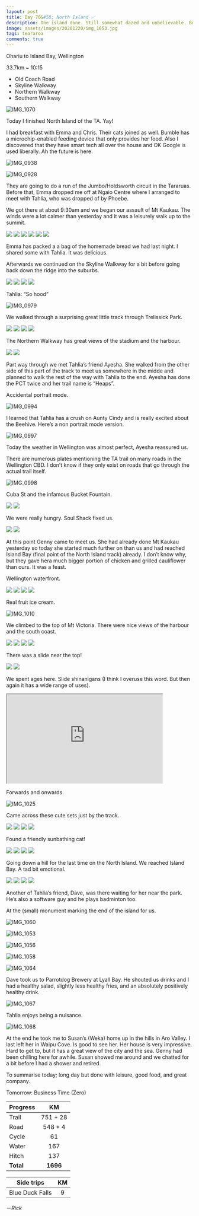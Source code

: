 ```yaml
---
layout: post
title: Day 70&#58; North Island ✅
description: One island done. Still somewhat dazed and unbelievable. But wait there’s more.
image: assets/images/20201220/img_1053.jpg
tags: teararoa
comments: true
---
```


Ohariu to Island Bay, Wellington

33.7km ~ 10:15

- Old Coach Road
- Skyline Walkway
- Northern Walkway 
- Southern Walkway

![IMG_1070](/assets/images/20201220/img_1070.jpg)

Today I finished North Island of the TA. Yay!

I had breakfast with Emma and Chris. Their cats joined as well. Bumble has a microchip-enabled feeding device that only provides her food. Also I discovered that they have smart tech all over the house and OK Google is used liberally. Ah the future is here. 

![IMG_0938](/assets/images/20201220/img_0938.jpg)

![IMG_0928](/assets/images/20201220/img_0928.jpg)

They are going to do a run of the Jumbo/Holdsworth circuit in the Tararuas. Before that, Emma dropped me off at Ngaio Centre where I arranged to meet with Tahlia, who was dropped of by Phoebe.  

We got there at about 9:30am and we began our assault of Mt Kaukau. The winds were a lot calmer than yesterday and it was a leisurely walk up to the summit. 

<div class="gallery" data-columns="2">
  <img src="/assets/images/20201220/img_0951.jpg">
  <img src="/assets/images/20201220/img_0954.jpg">
  <img src="/assets/images/20201220/img_0956.jpg">
  <img src="/assets/images/20201220/img_0959.jpg">
  <img src="/assets/images/20201220/img_0961.jpg">
  <img src="/assets/images/20201220/img_0962.jpg">
</div>

Emma has packed a a bag of the homemade bread we had last night. I shared some with Tahlia. It was delicious. 

Afterwards we continued on the Skyline Walkway for a bit before going back down the ridge into the suburbs. 

<div class="gallery" data-columns="2">
  <img src="/assets/images/20201220/img_0967.jpg">
  <img src="/assets/images/20201220/img_0971.jpg">
  <img src="/assets/images/20201220/img_0973.jpg">
  <img src="/assets/images/20201220/img_0976.jpg">
</div>

Tahlia: “So hood”

![IMG_0979](/assets/images/20201220/img_0979.jpg)

We walked through a surprising great little track through Trelissick Park. 

<div class="gallery" data-columns="2">
  <img src="/assets/images/20201220/img_0980.jpg">
  <img src="/assets/images/20201220/img_0981.jpg">
  <img src="/assets/images/20201220/img_0982.jpg">
  <img src="/assets/images/20201220/img_0983.jpg">
</div>

The Northern Walkway has great views of the stadium and the harbour. 

<div class="gallery" data-columns="2">
  <img src="/assets/images/20201220/img_0989.jpg">
  <img src="/assets/images/20201220/img_0991.jpg">
</div>

Part way through we met Tahlia’s friend Ayesha. She walked from the other side of this part of the track to meet us somewhere in the midde and planned to walk the rest of the way with Tahlia to the end. Ayesha has done the PCT twice and her trail name is “Heaps”. 

Accidental portrait mode. 

![IMG_0994](/assets/images/20201220/img_0994.jpg)

I learned that Tahlia has a crush on Aunty Cindy and is really excited about the Beehive. Here’s a non portrait mode version. 

![IMG_0997](/assets/images/20201220/img_0997.jpg)

Today the weather in Wellington was almost perfect, Ayesha reassured us. 

There are numerous plates mentioning the TA trail on many roads in the Wellington CBD. I don’t know if they only exist on roads that go through the actual trail itself. 

![IMG_0998](/assets/images/20201220/img_0998.jpg)

Cuba St and the infamous Bucket Fountain. 

<div class="gallery" data-columns="2">
  <img src="/assets/images/20201220/img_1002.jpg">
  <img src="/assets/images/20201220/img_1003.jpg">
</div>

We were really hungry. Soul Shack fixed us. 

<div class="gallery" data-columns="2">
  <img src="/assets/images/20201220/img_1004.jpg">
  <img src="/assets/images/20201220/img_1005.jpg">
</div>

At this point Genny came to meet us. She had already done Mt Kaukau yesterday so today she started much further on than us and had reached Island Bay (final point of the North Island track) already. I don’t know why, but they gave hera much bigger portion of chicken and grilled cauliflower than ours. It was a feast. 

Wellington waterfront. 

<div class="gallery" data-columns="2">
  <img src="/assets/images/20201220/img_1006.jpg">
  <img src="/assets/images/20201220/img_1008.jpg">
  <img src="/assets/images/20201220/img_1011.jpg">
  <img src="/assets/images/20201220/img_1012.jpg">
</div>

Real fruit ice cream. 

![IMG_1010](/assets/images/20201220/img_1010.jpg)

We climbed to the top of Mt Victoria. There were nice views of the harbour and the south coast.  

<div class="gallery" data-columns="2">
  <img src="/assets/images/20201220/img_1015.jpg">
  <img src="/assets/images/20201220/img_1018.jpg">
  <img src="/assets/images/20201220/img_1019.jpg">
  <img src="/assets/images/20201220/img_1022.jpg">
</div>

There was a slide near the top!

<div class="gallery" data-columns="2">
  <img src="/assets/images/20201220/img_1023.jpg">
  <img src="/assets/images/20201220/img_1024.jpg">
</div>

We spent ages here. Slide shinanigans (I think I overuse this word. But then again it has a wide range of uses). 

<iframe width="420" height="240"
src="https://www.youtube.com/embed/HSXHcyyrSCA">
</iframe>

Forwards and onwards. 

![IMG_1025](/assets/images/20201220/img_1025.jpg)

Came across these cute sets just by the track. 

<div class="gallery" data-columns="2">
  <img src="/assets/images/20201220/img_1027.jpg">
  <img src="/assets/images/20201220/img_1032.jpg">
  <img src="/assets/images/20201220/img_1033.jpg">
  <img src="/assets/images/20201220/img_1034.jpg">
</div>

Found a friendly sunbathing cat!

<div class="gallery" data-columns="2">
  <img src="/assets/images/20201220/img_1037.jpg">
  <img src="/assets/images/20201220/img_1039.jpg">
  <img src="/assets/images/20201220/img_1040.jpg">
  <img src="/assets/images/20201220/img_1041.jpg">
</div>

Going down a hill for the last time on the North Island. We reached Island Bay. A tad bit emotional. 

<div class="gallery" data-columns="2">
  <img src="/assets/images/20201220/img_1044.jpg">
  <img src="/assets/images/20201220/img_1047.jpg">
  <img src="/assets/images/20201220/img_1049.jpg">
  <img src="/assets/images/20201220/img_1050.jpg">
</div>

Another of Tahlia’s friend, Dave, was there waiting for her near the park. He’s also a software guy and he plays badminton too. 

At the (small) monument marking the end of the island for us. 

![IMG_1060](/assets/images/20201220/img_1060.jpg)

![IMG_1053](/assets/images/20201220/img_1053.jpg)

![IMG_1056](/assets/images/20201220/img_1056.jpg)

![IMG_1058](/assets/images/20201220/img_1058.jpg)

![IMG_1064](/assets/images/20201220/img_1064.jpg)

Dave took us to Parrotdog Brewery at Lyall Bay. He shouted us drinks and I had a healthy salad, slightly less healthy fries, and an absolutely positively healthy drink.

![IMG_1067](/assets/images/20201220/img_1067.jpg)

Tahlia enjoys being a nuisance. 

![IMG_1068](/assets/images/20201220/img_1068.jpg)

At the end he took me to Susan’s (Weka) home up in the hills in Aro Valley. I last left her in Waipu Cove. Is good to see her. Her house is very impressive. Hard to get to, but it has a great view of the city and the sea. Genny had been chilling here for awhile. Susan showed me around and we chatted for a bit before I had a shower and retired. 

To summarise today; long day but done with leisure, good food, and great company. 

Tomorrow: Business Time (Zero)

| Progress | KM |
| ---- |:----:|
| Trail | 751 + 28 |
| Road | 548 + 4 |
| Cycle | 61 |
| Water | 167 |
| Hitch | 137 |
| **Total** | **1696** |

| Side trips | KM |
| ---- |:----:|
| Blue Duck Falls | 9 |




－_Rick_